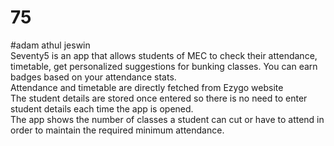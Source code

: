 # 75
#adam athul jeswin
</br>
Seventy5 is an app that allows students of MEC to check their attendance, timetable, get personalized suggestions for bunking classes. You can earn badges based on your attendance stats.
</br>
Attendance and timetable are directly fetched from Ezygo website
</br>
The student details are stored once entered so there is no need to enter student details each time the app is opened.
</br>
The app shows the number of classes a student can cut or have to attend in order to maintain the required minimum attendance.
